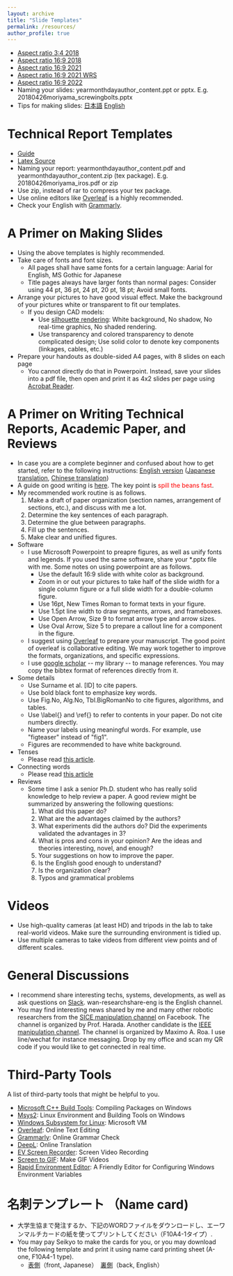 ```yaml
---
layout: archive
title: "Slide Templates"
permalink: /resources/
author_profile: true
---
```


* [Aspect ratio 3:4 2018](https://drive.google.com/open?id=1YG9ZrEuOVbUPSJA4jZPQW3X5DvlTG06T)
* [Aspect ratio 16:9 2018](https://drive.google.com/open?id=1ZlTBCX-82qmsS4wF2qI6TaAcHCLaxWiI)
* [Aspect ratio 16:9 2021](https://wanweiwei07.github.io/files/Wan_Template_16to9_2021.pptx)
* [Aspect ratio 16:9 2021 WRS](https://wanweiwei07.github.io/files/Wan_Template_16to9_2021_wrs.pptx)
* [Aspect ratio 16:9 2022](https://wanweiwei07.github.io/files/Wan_Template_16to9_2022.pptx)
* Naming your slides: yearmonthdayauthor_content.ppt or pptx. E.g. 20180426moriyama_screwingbolts.pptx
* Tips for making slides: [日本語](https://www.notion.so/f010dc200fbc42e883c2120d209fdfcd) [English](https://www.notion.so/Tips-for-Making-Slides-f1f5d327d68749359985b3fbf6ab52a8)

Technical Report Templates
======
* [Guide](https://drive.google.com/open?id=17nl71bxC1NI_ELB7aSV6wUd5et-BLrld)
* [Latex Source](https://drive.google.com/open?id=1F5PUgFk91vwCV2hvi_dKJw8tuVjg4yDX)
* Naming your report: yearmonthdayauthor_content.pdf and yearmonthdayauthor_content.zip (tex package). E.g. 20180426moriyama_iros.pdf or zip
* Use zip, instead of rar to compress your tex package.
* Use online editors like [Overleaf](https://www.overleaf.com/) is a highly recommended.
* Check your English with [Grammarly](https://app.grammarly.com/).

A Primer on Making Slides
======
* Using the above templates is highly recommended.
* Take care of fonts and font sizes. 
  * All pages shall have same fonts for a certain language: Aarial for English, MS Gothic for Japanese
  * Title pages always have larger fonts than normal pages: Consider using 44 pt, 36 pt, 24 pt, 20 pt, 18 pt; Avoid small fonts.
* Arrange your pictures to have good visual effect. Make the background of your pictures white or transparent to fit our templates.
  * If you design CAD models:
      * Use [silhouette rendering](https://www.panda3d.org/blog/wp-content/uploads/2018/04/2018-04-19-222925_1042x747_scrot.png): White background, No shadow, No real-time graphics, No shaded rendering.
      * Use transparency and colored transparency to denote complicated design; Use solid color to denote key components (linkages, cables, etc.)
* Prepare your handouts as double-sided A4 pages, with 8 slides on each page
  * You cannot directly do that in Powerpoint. Instead, save your slides into a pdf file, then open and print it as 4x2 slides per page using [Acrobat Reader](https://get.adobe.com/reader/).
 
A Primer on Writing Technical Reports, Academic Paper, and Reviews
======
* In case you are a complete beginner and confused about how to get started, refer to the following instructions: [English version](https://drive.google.com/file/d/1JOWQBulV0HJpUJ2P3_axhwVoOv5wCaGP/view?usp=sharing) ([Japanese translation](https://drive.google.com/file/d/10nHb9m7H-aVLotnPPslf6yaTz7lua5nY/view?usp=sharing), [Chinese translation](https://drive.google.com/file/d/1N8mGN9FEaAecEiSkEFA2LmW7H41AWbav/view?usp=sharing))
* A guide on good writing is [here](https://www.cs.cmu.edu/~pausch/Randy/Randy/raibert.htm). The key point is <span style="color:red">spill the beans fast</span>.
* My recommended work routine is as follows.
  1. Make a draft of paper organization (section names, arrangement of sections, etc.), and discuss with me a lot.
  2. Determine the key sentences of each paragraph.
  3. Determine the glue between paragraphs.
  4. Fill up the sentences.
  5. Make clear and unified figures.
* Software
  * I use Microsoft Powerpoint to preapre figures, as well as unify fonts and legends. If you used the same software, share your *.pptx file with me. Some notes on using powerpoint are as follows.
    * Use the default 16:9 slide with white color as background.
    * Zoom in or out your pictures to take half of the slide width for a single column figure or a full slide width for a double-column figure.
    * Use 16pt, New Times Roman to format texts in your figure.
    * Use 1.5pt line width to draw segments, arrows, and frameboxes.
    * Use Open Arrow, Size 9 to format arrow type and arrow sizes.
    * Use Oval Arrow, Size 5 to prepare a callout line for a component in the figure.
  * I suggest using [Overleaf](https://www.overleaf.com/) to prepare your manuscript. The good point of overleaf is collaborative editing. We may work together to improve the formats, organizations, and specific expressions.
  * I use [google scholar](https://scholar.google.co.jp/) -- my library -- to manage references. You may copy the bibtex format of references directly from it. 
* Some details
  * Use Surname et al. [ID] to cite papers.
  * Use bold black font to emphasize key words.
  * Use Fig.No, Alg.No, Tbl.BigRomanNo to cite figures, algorithms, and tables.
  * Use \label{} and \ref{} to refer to contents in your paper. Do not cite numbers directly.
  * Name your labels using meaningful words. For example, use "figteaser" instead of "fig1".
  * Figures are recommended to have white background.
* Tenses
  * Please read [this article](https://www.editage.jp/insights/the-secret-to-using-tenses-in-scientific-writing).
* Connecting words
  * Please read [this article](http://writing2.richmond.edu/writing/wweb/trans1.html)
* Reviews
  * Some time I ask a senior Ph.D. student who has really solid knowledge to help review a paper. A good review might be summarized by answering the following questions:
    1. What did this paper do?
    2. What are the advantages claimed by the authors?
    3. What experiments did the authors do? Did the experiments validated the advantages in 3?
    4. What is pros and cons in your opinion? Are the ideas and theories interesting, novel, and enough?
    5. Your suggestions on how to improve the paper.
    6. Is the English good enough to understand? 
    7. Is the organization clear?
    8. Typos and grammatical problems

Videos
======
* Use high-quality cameras (at least HD) and tripods in the lab to take real-world videos. Make sure the surrounding environment is tidied up.
* Use multiple cameras to take videos from different view points and of different scales.

General Discussions
======
* I recommend share interesting techs, systems, developments, as well as ask questions on [Slack](https://harada-lab.slack.com/). wan-researchshare-eng is the English channel.
* You may find interesting news shared by me and many other robotic researchers from the [SICE manipulation channel](https://www.facebook.com/groups/964076620332165/) on Facebook. The channel is organized by Prof. Harada. Another candidate is the [IEEE manipulation channel](https://www.facebook.com/groups/246281928815732/). The channel is organized by Maximo A. Roa.
I use line/wechat for instance messaging. Drop by my office and scan my QR code if you would like to get connected in real time.

Third-Party Tools
======
A list of third-party tools that might be helpful to you.
* [Microsoft C++ Build Tools](https://visualstudio.microsoft.com/visual-cpp-build-tools/): Compiling Packages on Windows 
* [Msys2](https://www.msys2.org/): Linux Environment and Building Tools on Windows
* [Windows Subsystem for Linux](https://docs.microsoft.com/en-us/windows/wsl/install-win10): Microsoft VM 
* [Overleaf](https://www.overleaf.com/): Online Text Editing
* [Grammarly](https://app.grammarly.com/): Online Grammar Check
* [DeepL](https://www.deepl.com/en/translator): Online Translation
* [EV Screen Recorder](http://www.ieway.cn/evcapture.html): Screen Video Recording
* [Screen to GIF](https://www.screentogif.com/): Make GIF Videos 
* [Rapid Environment Editor](https://www.rapidee.com/): A Friendly Editor for Configuring Windows Environment Variables

名刺テンプレート （Name card)
======
* 大学生協まで発注するか、下記のWORDファイルをダウンロードし、エーワンマルチカードの紙を使ってプリントしてください（F10A4-1タイプ）.
* You may pay Seikyo to make the cards for you, or you may download the following template and print it using name card printing sheet (A-one, F10A4-1 type).
  * [表側](https://drive.google.com/file/d/1UnQ_H86-diziaCJooTV7k6TXEHrbJDx9/view?usp=sharing)（front, Japanese）　[裏側](https://drive.google.com/open?id=1mwbPsA5nI1bIDYcW3TBThMNOCwPeUxvy)（back, English）
